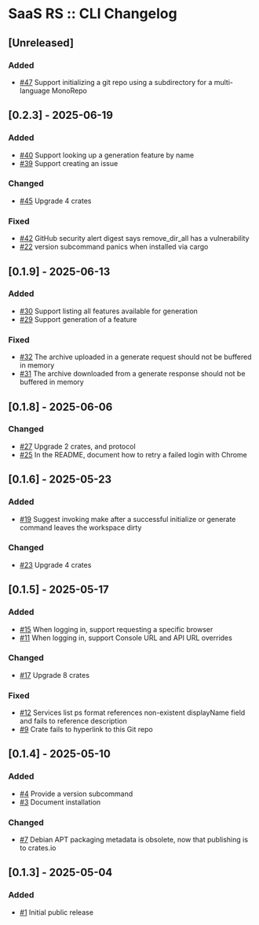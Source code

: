 # SaaS RS :: CLI Changelog

## [Unreleased]
### Added
- [#47](https://github.com/saas-rs/cli/issues/47) Support initializing a git repo using a subdirectory for a multi-language MonoRepo

## [0.2.3] - 2025-06-19
### Added
- [#40](https://github.com/saas-rs/cli/issues/40) Support looking up a generation feature by name
- [#39](https://github.com/saas-rs/cli/issues/39) Support creating an issue

### Changed
- [#45](https://github.com/saas-rs/cli/issues/45) Upgrade 4 crates

### Fixed
- [#42](https://github.com/saas-rs/cli/issues/42) GitHub security alert digest says remove_dir_all has a vulnerability
- [#22](https://github.com/saas-rs/cli/issues/22) version subcommand panics when installed via cargo

## [0.1.9] - 2025-06-13
### Added
- [#30](https://github.com/saas-rs/cli/issues/30) Support listing all features available for generation
- [#29](https://github.com/saas-rs/cli/issues/29) Support generation of a feature

### Fixed
- [#32](https://github.com/saas-rs/cli/issues/32) The archive uploaded in a generate request should not be buffered in memory
- [#31](https://github.com/saas-rs/cli/issues/31) The archive downloaded from a generate response should not be buffered in memory

## [0.1.8] - 2025-06-06
### Changed
- [#27](https://github.com/saas-rs/cli/issues/27) Upgrade 2 crates, and protocol
- [#25](https://github.com/saas-rs/cli/issues/25) In the README, document how to retry a failed login with Chrome

## [0.1.6] - 2025-05-23
### Added
- [#19](https://github.com/saas-rs/cli/issues/19) Suggest invoking make after a successful initialize or generate command leaves the workspace dirty

### Changed
- [#23](https://github.com/saas-rs/cli/issues/23) Upgrade 4 crates

## [0.1.5] - 2025-05-17
### Added
- [#15](https://github.com/saas-rs/cli/issues/15) When logging in, support requesting a specific browser
- [#11](https://github.com/saas-rs/cli/issues/11) When logging in, support Console URL and API URL overrides

### Changed
- [#17](https://github.com/saas-rs/cli/issues/17) Upgrade 8 crates

### Fixed
- [#12](https://github.com/saas-rs/cli/issues/12) Services list ps format references non-existent displayName field and fails to reference description
- [#9](https://github.com/saas-rs/cli/issues/9) Crate fails to hyperlink to this Git repo

## [0.1.4] - 2025-05-10
### Added
- [#4](https://github.com/saas-rs/cli/issues/4) Provide a version subcommand
- [#3](https://github.com/saas-rs/cli/issues/3) Document installation

### Changed
- [#7](https://github.com/saas-rs/cli/issues/7) Debian APT packaging metadata is obsolete, now that publishing is to crates.io

## [0.1.3] - 2025-05-04
### Added
- [#1](https://github.com/saas-rs/cli/issues/1) Initial public release
